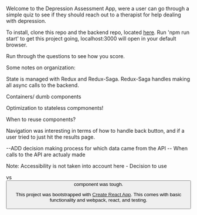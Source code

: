 Welcome to the Depression Assessment App, were a user can go through a simple quiz to see if they should reach out to a therapist for help dealing with depression.

To install, clone this repo and the backend repo, located [here](https://github.com/wolenskyatwork/depression-api).
Run 'npm run start' to get this project going, localhost:3000 will open in your default browser.

Run through the questions to see how you score.

Some notes on organization:

State is managed with Redux and Redux-Saga. Redux-Saga handles making all async calls to the backend.

Containers/ dumb components

Optimization to stateless compmonents!

When to reuse components?

Navigation was interesting in terms of how to handle back button, and if a user tried to just hit the results page.

--ADD decision making process for which data came from the API
-- When calls to the API are actualy made

Note: Accessibility is not taken into account here - Decision to use <div> vs <button> component was tough.

This project was bootstrapped with [Create React App](https://github.com/facebookincubator/create-react-app). This comes with basic functionality and webpack, react, and testing.
